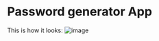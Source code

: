 # Password generator App

This is how it looks:
![image](https://github.com/kumarmanishrai/password-generator/assets/98271764/62693812-4ae6-4a51-aab6-020d1a89a865)
